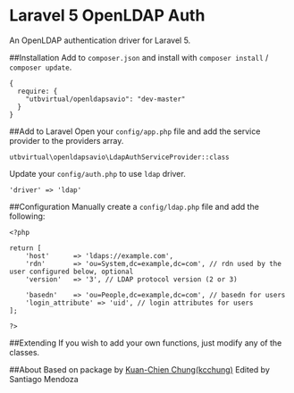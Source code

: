 # Laravel 5 OpenLDAP Auth
An OpenLDAP authentication driver for Laravel 5.

##Installation
Add to `composer.json` and install with `composer install` / `composer update`.
```
{
  require: {
    "utbvirtual/openldapsavio": "dev-master"
  }
}
```

##Add to Laravel
Open your `config/app.php` file and add the service provider to the providers array.
```
utbvirtual\openldapsavio\LdapAuthServiceProvider::class
```
Update your `config/auth.php` to use `ldap` driver.
```
'driver' => 'ldap'
```

##Configuration
Manually create a `config/ldap.php` file and add the following:
```
<?php

return [
    'host'      => 'ldaps://example.com',
    'rdn'       => 'ou=System,dc=example,dc=com', // rdn used by the user configured below, optional
    'version'   => '3', // LDAP protocol version (2 or 3)
    
    'basedn'    => 'ou=People,dc=example,dc=com', // basedn for users
    'login_attribute' => 'uid', // login attributes for users
];

?>
```

##Extending
If you wish to add your own functions, just modify any of the classes.

##About
Based on package by [Kuan-Chien Chung(kcchung)](http://jaychung.tw)
Edited by Santiago Mendoza
